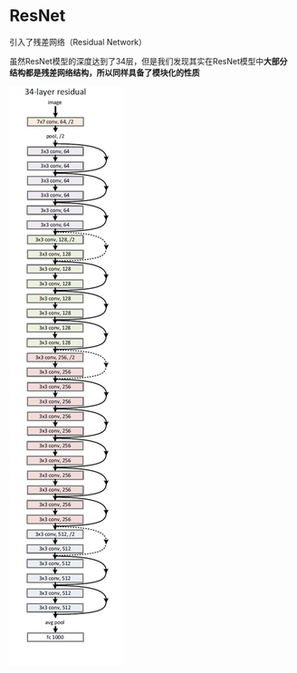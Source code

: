 # ResNet

引入了残差网络（Residual Network）

虽然ResNet模型的深度达到了34层，但是我们发现其实在ResNet模型中**大部分结构都是残差网络结构，所以同样具备了模块化的性质**

<img src="..\..\pics\pytorch\resnet.png" style="float:left">